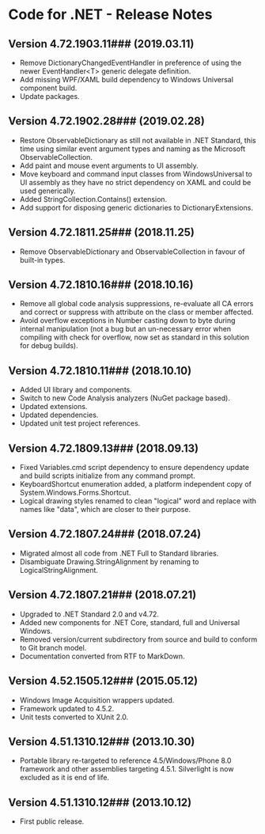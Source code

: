 # Code for .NET - Release Notes

## Version 4.72.1903.11### (2019.03.11)
* Remove DictionaryChangedEventHandler in preference of using the newer EventHandler&lt;T&gt; generic delegate definition.
* Add missing WPF/XAML build dependency to Windows Universal component build.
* Update packages.

## Version 4.72.1902.28### (2019.02.28)
* Restore ObservableDictionary as still not available in .NET Standard, this time using similar event argument types and naming as the Microsoft ObservableCollection.
* Add paint and mouse event arguments to UI assembly.
* Move keyboard and command input classes from WindowsUniversal to UI assembly as they have no strict dependency on XAML and could be used generically.
* Added StringCollection.Contains() extension.
* Add support for disposing generic dictionaries to DictionaryExtensions.

## Version 4.72.1811.25### (2018.11.25)
* Remove ObservableDictionary and ObservableCollection in favour of built-in types.

## Version 4.72.1810.16### (2018.10.16)
* Remove all global code analysis suppressions, re-evaluate all CA errors and correct or suppress with attribute on the class or member affected.
* Avoid overflow exceptions in Number casting down to byte during internal manipulation (not a bug but an un-necessary error when compiling with check for overflow, now set as standard in this solution for debug builds).

## Version 4.72.1810.11### (2018.10.10)
* Added UI library and components.
* Switch to new Code Analysis analyzers (NuGet package based).
* Updated extensions.
* Updated dependencies.
* Updated unit test project references.

## Version 4.72.1809.13### (2018.09.13)
* Fixed Variables.cmd script dependency to ensure dependency update and build scripts initialize from any command prompt.
* KeyboardShortcut enumeration added, a platform independent copy of System.Windows.Forms.Shortcut.
* Logical drawing styles renamed to clean "logical" word and replace with names like "data", which are closer to their purpose.

## Version 4.72.1807.24### (2018.07.24)
* Migrated almost all code from .NET Full to Standard libraries.
* Disambiguate Drawing.StringAlignment by renaming to LogicalStringAlignment.

## Version 4.72.1807.21### (2018.07.21)
* Upgraded to .NET Standard 2.0 and v4.72.
* Added new components for .NET Core, standard, full and Universal Windows.
* Removed version/current subdirectory from source and build to conform to Git branch model.
* Documentation converted from RTF to MarkDown.

## Version 4.52.1505.12### (2015.05.12)
* Windows Image Acquisition wrappers updated.
* Framework updated to 4.5.2.
* Unit tests converted to XUnit 2.0.

## Version 4.51.1310.12### (2013.10.30)
* Portable library re-targeted to reference 4.5/Windows/Phone 8.0 framework and other assemblies targeting 4.5.1. Silverlight  is now excluded as it is end of life.

## Version 4.51.1310.12### (2013.10.12)
* First public release.